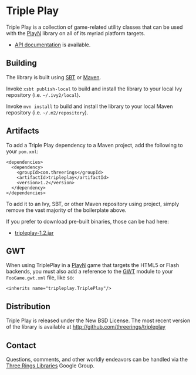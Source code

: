 Triple Play
===========

Triple Play is a collection of game-related utility classes that can be used
with the [PlayN] library on all of its myriad platform targets.

* [API documentation] is available.

Building
--------

The library is built using [SBT] or [Maven].

Invoke `xsbt publish-local` to build and install the library to your local
Ivy repository (i.e. `~/.ivy2/local`).

Invoke `mvn install` to build and install the library to your local Maven
repository (i.e. `~/.m2/repository`).

Artifacts
---------

To add a Triple Play dependency to a Maven project, add the following to your
`pom.xml`:

    <dependencies>
      <dependency>
        <groupId>com.threerings</groupId>
        <artifactId>tripleplay</artifactId>
        <version>1.2</version>
      </dependency>
    </dependencies>

To add it to an Ivy, SBT, or other Maven repository using project, simply
remove the vast majority of the boilerplate above.

If you prefer to download pre-built binaries, those can be had here:

* [tripleplay-1.2.jar](http://repo2.maven.org/maven2/com/threerings/tripleplay/1.2/tripleplay-1.2.jar)

GWT
---

When using TriplePlay in a [PlayN] game that targets the HTML5 or Flash
backends, you must also add a reference to the [GWT] module to your
`FooGame.gwt.xml` file, like so:

    <inherits name="tripleplay.TriplePlay"/>

Distribution
------------

Triple Play is released under the New BSD License. The most recent version of
the library is available at http://github.com/threerings/tripleplay

Contact
-------

Questions, comments, and other worldly endeavors can be handled via the [Three
Rings Libraries](http://groups.google.com/group/ooo-libs) Google Group.

[PlayN]: http://code.google.com/p/playn
[API documentation]: http://threerings.github.com/tripleplay/apidocs/overview-summary.html
[SBT]: http://github.com/harrah/xsbt/wiki/Setup
[Maven]: http://maven.apache.org/
[GWT]: http://code.google.com/webtoolkit/
